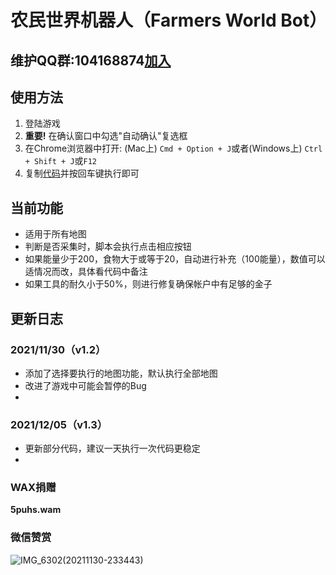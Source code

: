 # 农民世界机器人（Farmers World Bot）

## 维护QQ群:104168874[加入](https://jq.qq.com/?_wv=1027&k=YFQphbHA)
## 使用方法

1. 登陆游戏
2. **重要!** 在确认窗口中勾选"自动确认"复选框
3. 在Chrome浏览器中打开:  (Mac上) `Cmd + Option + J`或者(Windows上) `Ctrl + Shift + J`或`F12` 
4. 复制[代码](https://github.com/cnscdh/farmersworld-bot/blob/main/bot.js)并按回车键执行即可

## 当前功能

- 适用于所有地图
- 判断是否采集时，脚本会执行点击相应按钮
- 如果能量少于200，食物大于或等于20，自动进行补充（100能量），数值可以适情况而改，具体看代码中备注
- 如果工具的耐久小于50%，则进行修复确保帐户中有足够的金子

## 更新日志

### 2021/11/30（v1.2）

- 添加了选择要执行的地图功能，默认执行全部地图
- 改进了游戏中可能会暂停的Bug
- 
### 2021/12/05（v1.3）

- 更新部分代码，建议一天执行一次代码更稳定
- 
### WAX捐赠

**5puhs.wam**

### 微信赞赏

![IMG_6302(20211130-233443)](https://user-images.githubusercontent.com/84962597/144077970-453b7b97-694b-46df-b8dd-516e677a64c6.JPG)

